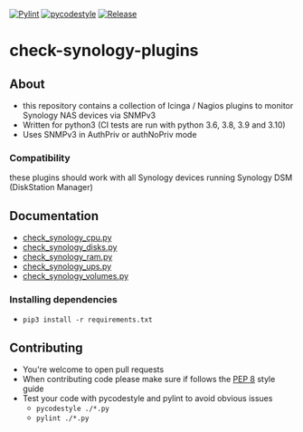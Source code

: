 [![Pylint](https://github.com/m-erhardt/check-synology-plugins/actions/workflows/pylint.yml/badge.svg)](https://github.com/m-erhardt/check-synology-plugins/actions/workflows/pylint.yml) [![pycodestyle](https://github.com/m-erhardt/check-synology-plugins/actions/workflows/pycodestyle.yml/badge.svg)](https://github.com/m-erhardt/check-synology-plugins/actions/workflows/pycodestyle.yml) [![Release](https://img.shields.io/github/release/m-erhardt/check-synology-plugins.svg)](https://github.com/m-erhardt/check-synology-plugins/releases)
# check-synology-plugins

## About
* this repository contains a collection of Icinga / Nagios plugins to monitor Synology NAS devices via SNMPv3
* Written for python3 (CI tests are run with python 3.6, 3.8, 3.9 and 3.10)
* Uses SNMPv3 in AuthPriv or authNoPriv mode

### Compatibility
these plugins should work with all Synology devices running Synology DSM (DiskStation Manager)

## Documentation
* [check_synology_cpu.py](docs/check_synology_cpu.md)
* [check_synology_disks.py](docs/check_synology_disks.md)
* [check_synology_ram.py](docs/check_synology_ram.md)
* [check_synology_ups.py](docs/check_synology_ups.md)
* [check_synology_volumes.py](docs/check_synology_volumes.md)

### Installing dependencies
* `pip3 install -r requirements.txt`

## Contributing
* You're welcome to open pull requests
* When contributing code please make sure if follows the [PEP 8](https://www.python.org/dev/peps/pep-0008/) style guide
* Test your code with pycodestyle and pylint to avoid obvious issues
  * `pycodestyle ./*.py`
  * `pylint ./*.py`

